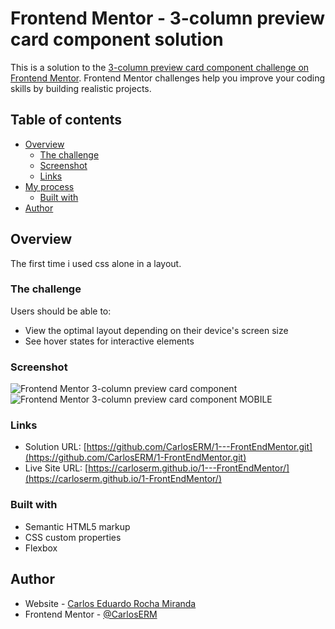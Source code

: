 # Frontend Mentor - 3-column preview card component solution

This is a solution to the [3-column preview card component challenge on Frontend Mentor](https://www.frontendmentor.io/challenges/3column-preview-card-component-pH92eAR2-). Frontend Mentor challenges help you improve your coding skills by building realistic projects. 

## Table of contents

- [Overview](#overview)
  - [The challenge](#the-challenge)
  - [Screenshot](#screenshot)
  - [Links](#links)
- [My process](#my-process)
  - [Built with](#built-with)
- [Author](#author)


## Overview
The first time i used css alone in a layout. 
### The challenge

Users should be able to:

- View the optimal layout depending on their device's screen size
- See hover states for interactive elements

### Screenshot

![Frontend Mentor 3-column preview card component](https://user-images.githubusercontent.com/74724103/115022860-5bf40800-9e94-11eb-8e36-2ea0ba268979.png)
![Frontend Mentor 3-column preview card component MOBILE](https://user-images.githubusercontent.com/74724103/115024393-69aa8d00-9e96-11eb-8cd3-0ba1046ee8fb.png)



### Links

- Solution URL: [https://github.com/CarlosERM/1---FrontEndMentor.git](https://github.com/CarlosERM/1-FrontEndMentor.git)
- Live Site URL: [https://carloserm.github.io/1---FrontEndMentor/](https://carloserm.github.io/1-FrontEndMentor/)


### Built with

- Semantic HTML5 markup
- CSS custom properties
- Flexbox

## Author

- Website - [Carlos Eduardo Rocha Miranda](https://www.your-site.com)
- Frontend Mentor - [@CarlosERM](https://www.frontendmentor.io/profile/CarlosERM)



